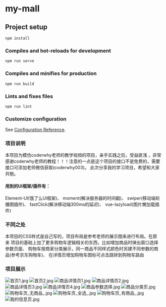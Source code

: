 # my-mall

## Project setup
```
npm install
```

### Compiles and hot-reloads for development
```
npm run serve
```

### Compiles and minifies for production
```
npm run build
```

### Lints and fixes files
```
npm run lint
```

### Customize configuration
See [Configuration Reference](https://cli.vuejs.org/config/).



### 项目说明
本项目为模仿coderwhy老师的教学视频的项目，亲手实践之后，受益匪浅
，非常感谢coderwhy老师的教程！！！注意的一点是这个项目的接口不是免费的，需要接口可添加老师微信获取(coderwhy003)。
此次分享我的学习项目，希望和大家共勉。
#### 用到的UI框架/插件有：
Element-UI(饿了么UI框架)、
moment(解决服务器的时间戳)、
swiper(移动端轮播图插件)、
fastClick(解决移动端300ms的延迟)、
vue-lazyload(图片懒加载插件)

### 不同之处
本项目的CSS样式是自己写的，项目布局是参考老师的展示图来进行布局。在原来
项目的基础上加了更多购物车逻辑相关的东西，比如增加商品时弹出窗口选择参数页面、
购物车按商家分类展示，同一商品不同样式颜色时另建不同参数的商品(参考京东购物车)、
在详情页增加购物车图标可点击跳转到购物车路由

### 项目展示
![首页1.jpg](https://i.loli.net/2020/09/08/lZDe6Y48MOAFp7G.jpg)
![首页2.jpg](https://i.loli.net/2020/09/08/4qBKMyGnWY2p3X9.jpg)
![商品详情页1.jpg](https://i.loli.net/2020/09/08/wsOGbYD8lpWxr4F.jpg)
![商品详情页2.jpg](https://i.loli.net/2020/09/08/C542DQeOYyAKvkn.jpg)
![商品详情页3.jpg](https://i.loli.net/2020/09/08/eCExf5dLG34AMqU.jpg)
![商品详情页4.jpg](https://i.loli.net/2020/09/08/dMnH78ihL6tWurl.jpg)
![商品参数选择.jpg](https://i.loli.net/2020/09/08/N4xOUQPVg6yEDZr.jpg)
![商品分类页.jpg](https://i.loli.net/2020/09/08/OSDHP6nzEBmqpAW.jpg)
![购物车页_无商品_.jpg](https://i.loli.net/2020/09/08/DnAEvLg2CNU5Bls.jpg)
![购物车页_全选_.jpg](https://i.loli.net/2020/09/08/hB6Kt2bodPJMHZC.jpg)
![购物车页_有商品_.jpg](https://i.loli.net/2020/09/08/3RMDabXyj9FGIsP.jpg)
![我的信息页.jpg](https://i.loli.net/2020/09/08/JypUk3KIt5ABFV8.jpg)